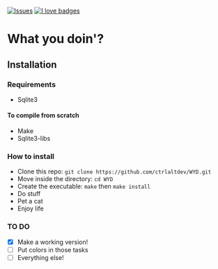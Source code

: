 [![Issues](https://img.shields.io/github/issues/ctrlaltdev/WYD.svg?style=flat-square)](https://github.com/ctrlaltdev/WYD/issues)
[![I love badges](https://img.shields.io/badge/I%20love-badges-FF00FF.svg?style=flat-square)](https://shields.io)

# What you doin'?

## Installation

### Requirements
* Sqlite3

#### To compile from scratch
* Make
* Sqlite3-libs

### How to install
* Clone this repo: ```git clone https://github.com/ctrlaltdev/WYD.git```
* Move inside the directory: ```cd WYD```
* Create the executable: ```make``` then ```make install```
* Do stuff
* Pet a cat
* Enjoy life

### TO DO
* [x] Make a working version!
* [ ] Put colors in those tasks
* [ ] Everything else!
